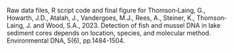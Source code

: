 Raw data files, R script code and final figure for Thomson‐Laing, G., Howarth, J.D., Atalah, J., Vandergoes, M.J., Rees, A., Steiner, K., Thomson‐Laing, J. and Wood, S.A., 2023. Detection of fish and mussel DNA in lake sediment cores depends on location, species, and molecular method. Environmental DNA, 5(6), pp.1484-1504.
